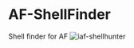 # AF-ShellFinder
Shell finder for AF
![iaf-shellhunter](https://user-images.githubusercontent.com/41192980/133872927-5eb36715-c3df-4bcb-ad9c-edeeb9ddb81a.png)
